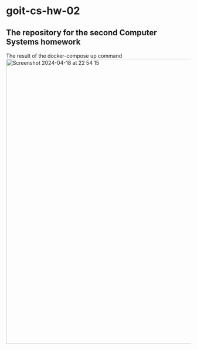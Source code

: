 # goit-cs-hw-02

## The repository for the second Computer Systems homework

The result of the docker-compose up command 
<img width="775" alt="Screenshot 2024-04-18 at 22 54 15" src="https://github.com/TaniaSakun/goit-cs-hw-02/assets/44410008/7271339e-8397-4737-a7d1-2f9fb185fd4a">
